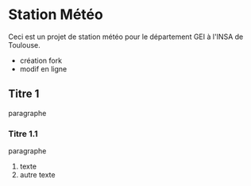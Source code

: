 # Station Météo
Ceci est un projet de station météo pour le département GEI à l'INSA de Toulouse.

- création fork 
- modif en ligne

## Titre 1
paragraphe

### Titre 1.1
paragraphe

1. texte
2. autre texte
